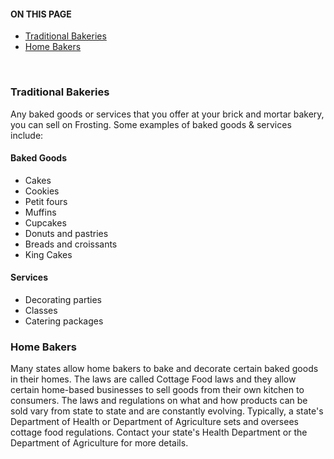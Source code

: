 <section class="index-list">
  <h4>ON THIS PAGE</h4>

- [Traditional Bakeries](#traditional-bakeries)
- [Home Bakers](#home-bakers)
  
</section>
<br>  

### Traditional Bakeries
Any baked goods or services that you offer at your brick and mortar bakery, you can sell on Frosting.  Some examples of baked goods & services include:

#### Baked Goods
- Cakes
- Cookies
- Petit fours
- Muffins
- Cupcakes
- Donuts and pastries
- Breads and croissants
- King Cakes

#### Services
- Decorating parties
- Classes
- Catering packages

### Home Bakers
Many states allow home bakers to bake and decorate certain baked goods in their homes.  The laws are called Cottage Food laws and they allow certain home-based businesses to sell goods from their own kitchen to consumers.  The laws and regulations on what and how products can be sold vary from state to state and are constantly evolving.  Typically, a state's Department of Health or Department of Agriculture sets and oversees cottage food regulations.  Contact your state's Health Department or the Department of Agriculture for more details.